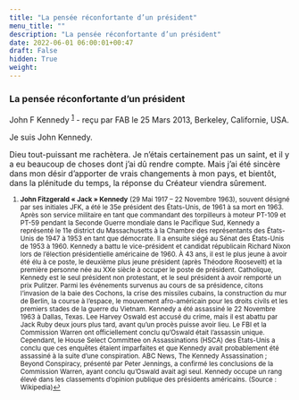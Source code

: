 ```yaml
---
title: "La pensée réconfortante d’un président"
menu_title: ""
description: "La pensée réconfortante d’un président"
date: 2022-06-01 06:00:01+00:47
draft: False
hidden: True
weight:
---
```

### La pensée réconfortante d’un président

John F Kennedy <sup id="a1">[1](#f1)</sup> - reçu par FAB le 25 Mars 2013, Berkeley, Californie, USA.

Je suis John Kennedy.

Dieu tout-puissant me rachètera. Je n’étais certainement pas un saint, et il y a eu beaucoup de choses dont j’ai dû rendre compte. Mais j’ai été sincère dans mon désir d’apporter de vrais changements à mon pays, et bientôt, dans la plénitude du temps, la réponse du Créateur viendra sûrement.
<small>

1. <large id="f1"> **John Fitzgerald « Jack » Kennedy** (29 Mai 1917 – 22 Novembre 1963), souvent désigné par ses initiales JFK, a été le 35e président des États-Unis, de 1961 à sa mort en 1963. Après son service militaire en tant que commandant des torpilleurs à moteur PT-109 et PT-59 pendant la Seconde Guerre mondiale dans le Pacifique Sud, Kennedy a représenté le 11e district du Massachusetts à la Chambre des représentants des États-Unis de 1947 à 1953 en tant que démocrate. Il a ensuite siégé au Sénat des États-Unis de 1953 à 1960. Kennedy a battu le vice-président et candidat républicain Richard Nixon lors de l’élection présidentielle américaine de 1960. À 43 ans, il est le plus jeune à avoir été élu à ce poste, le deuxième plus jeune président (après Théodore Roosevelt) et la première personne née au XXe siècle à occuper le poste de président. Catholique, Kennedy est le seul président non protestant, et le seul président à avoir remporté un prix Pulitzer. Parmi les événements survenus au cours de sa présidence, citons l’invasion de la baie des Cochons, la crise des missiles cubains, la construction du mur de Berlin, la course à l’espace, le mouvement afro-américain pour les droits civils et les premiers stades de la guerre du Vietnam. Kennedy a été assassiné le 22 Novembre 1963 à Dallas, Texas. Lee Harvey Oswald est accusé du crime, mais il est abattu par Jack Ruby deux jours plus tard, avant qu’un procès puisse avoir lieu. Le FBI et la Commission Warren ont officiellement conclu qu’Oswald était l’assassin unique. Cependant, le House Select Committee on Assassinations (HSCA) des États-Unis a conclu que ces enquêtes étaient imparfaites et que Kennedy avait probablement été assassiné à la suite d’une conspiration. ABC News, The Kennedy Assassination ; Beyond Conspiracy, présenté par Peter Jennings, a confirmé les conclusions de la Commission Warren, ayant conclu qu’Oswald avait agi seul. Kennedy occupe un rang élevé dans les classements d’opinion publique des présidents américains. (Source : Wikipedia)[↩](#a1)
